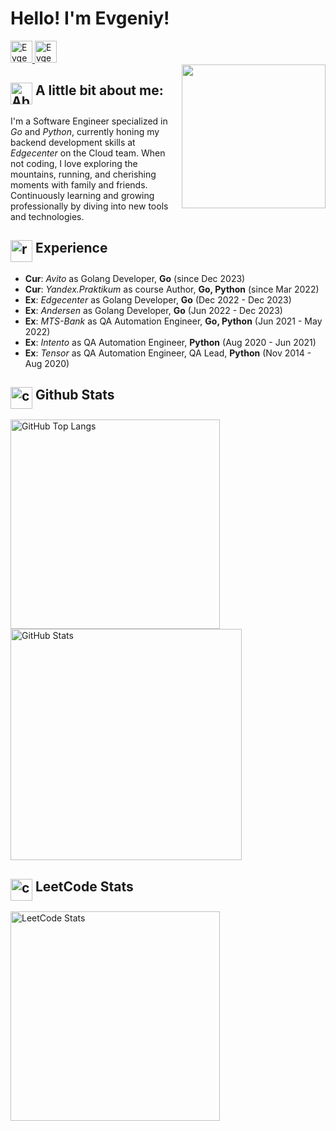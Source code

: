 <h1>Hello! I'm Evgeniy!</h2>
<div>
    <a href="https://www.linkedin.com/in/evgenyi-michurin-083718170/" target="_blank" rel="noopener noreferrer">
        <img width="35px" vertical-align="middle" alt="Evgeniy's LinkedIn" src="https://img.icons8.com/dusk/64/linkedin--v1.png" />
    </a>
    <a href="https://t.me/MichurinEvgenyi" target="_blank" rel="noopener noreferrer">
        <img width="35px" vertical-align="middle" alt="Evgeniy's Telegram" src="https://img.icons8.com/dusk/64/telegram-app.png"/>
    </a>
</div>
<img align='right' src="https://octodex.github.com/images/spidertocat.png" width="230">  

## <img width="35px" align="top" alt="About me" src="https://img.icons8.com/dusk/64/github.png"> A little bit about me:
I'm a Software Engineer specialized in _Go_ and _Python_, currently honing my backend development skills at _Edgecenter_ on the Cloud team. When not coding, I love exploring the mountains, running, and cherishing moments with family and friends. Continuously learning and growing professionally by diving into new tools and technologies.

## <img width="35px" align="top" src="https://img.icons8.com/dusk/64/resume.png" alt="resume"/>  Experience

<ul list-style-type: none; padding-left=0;>
    <li class="experience-item"><b>Cur</b>: <i>Avito</i> as Golang Developer, <b>Go</b> (since Dec 2023)</li>
    <li class="experience-item"><b>Cur</b>: <i>Yandex.Praktikum</i> as course Author, <b>Go, Python</b> (since Mar 2022)</li>
    <li class="experience-item"><b>Ex</b>: <i>Edgecenter</i> as Golang Developer, <b>Go</b> (Dec 2022 - Dec 2023)</li>
    <li class="experience-item"><b>Ex</b>: <i>Andersen</i> as Golang Developer, <b>Go</b> (Jun 2022 - Dec 2023)</li>
    <li class="experience-item"><b>Ex</b>: <i>MTS-Bank</i> as QA Automation Engineer, <b>Go, Python</b> (Jun 2021 - May 2022)</li>
    <li class="experience-item"><b>Ex</b>: <i>Intento</i> as QA Automation Engineer, <b>Python</b> (Aug 2020 - Jun 2021)</li>
    <li class="experience-item"><b>Ex</b>: <i>Tensor</i> as QA Automation Engineer, QA Lead, <b>Python</b> (Nov 2014 - Aug 2020)</li>
</ul>

## <img width="35px" align="top" src="https://img.icons8.com/dusk/64/combo-chart--v1.png" alt="combo-chart--v1"/> Github Stats
<a href="https://github.com/anaxaim/github-stats-transparent">
 <img align="center" src="https://github-readme-stats.vercel.app/api/top-langs/?username=anaxaim&hide=shell,Makefile,Dockerfile,HCL,HTML,SCSS,&layout=compact&theme=bear&hide_border=true" alt="GitHub Top Langs" width="335" style="max-width: 100%;"/>
</a>
<a href="https://github.com/anaxaim/github-stats-transparent">
    <img align="center" src="https://github-readme-stats.vercel.app/api?username=anaxaim&show_icons=true&cache_seconds=86400&theme=bear&hide_border=true" alt="GitHub Stats" width="370" style="max-width: 100%;"/>
</a>

## <img width="35px" align="top" src="https://img.icons8.com/dusk/64/combo-chart--v1.png" alt="combo-chart--v1"/> LeetCode Stats
<a href="https://github.com/anaxaim/leetcode-stats">
    <img src="https://leetcode-stats-six.vercel.app/?username=anaxaim_evvmi&theme=dark" alt="LeetCode Stats" width="335" style="max-width: 100%;"/>
</a>
